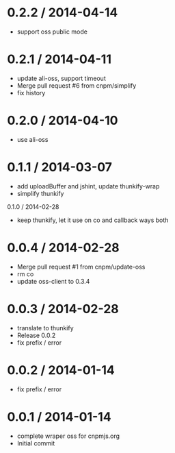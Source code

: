 
0.2.2 / 2014-04-14
==================

 * support oss public mode

0.2.1 / 2014-04-11
==================

  * update ali-oss, support timeout
  * Merge pull request #6 from cnpm/simplify
  * fix history

0.2.0 / 2014-04-10
==================

  * use ali-oss

0.1.1 / 2014-03-07
==================

  * add uploadBuffer and jshint, update thunkify-wrap
  * simplify thunkify

0.1.0 / 2014-02-28

  * keep thunkify, let it use on co and callback ways both

0.0.4 / 2014-02-28
==================

  * Merge pull request #1 from cnpm/update-oss
  * rm co
  * update oss-client to 0.3.4

0.0.3 / 2014-02-28
==================

  * translate to thunkify
  * Release 0.0.2
  * fix prefix / error

0.0.2 / 2014-01-14
==================

  * fix prefix / error

0.0.1 / 2014-01-14
==================

  * complete wraper oss for cnpmjs.org
  * Initial commit
